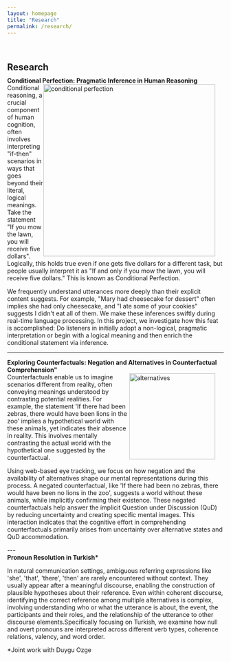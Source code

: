 ```yaml
---
layout: homepage
title: "Research"
permalink: /research/
---
```

<h1 id="research"></h1>

<h2 style="margin: 60px 0px 10px;">Research</h2>

<h4 style="margin:0 0 0;">Conditional Perfection: Pragmatic Inference in Human Reasoning</h4>

<div>
<img src="../assets/img/conditionals.png" alt="conditional perfection" style="float: right; margin-right: 20px; width: 400px; height: auto;" />
    Conditional reasoning, a crucial component of human cognition, often involves interpreting "if-then" scenarios in ways that goes beyond their literal, logical meanings. Take the statement "If you mow the lawn, you will receive five dollars". Logically, this holds true even if one gets five dollars for a different task, but people usually interpret it as "If and only if you mow the lawn, you will receive five dollars." This is known as Conditional Perfection.
<p>   We frequently understand utterances more deeply than their explicit content suggests. For example, "Mary had cheesecake for dessert" often implies she had only cheesecake, and "I ate some of your cookies" suggests I didn't eat all of them. We make these inferences swiftly during real-time language processing. In this project, we investigate how this feat is accomplished: Do listeners in initially adopt a non-logical, pragmatic interpretation or begin with a logical meaning and then enrich the conditional statement via inference.  
</div>

---
<h4 style="margin:0 0 0;">Exploring Counterfactuals: Negation and Alternatives in Counterfactual Comprehension"</h4>

<div>
<img src="../assets/img/counterfactuals2.png" alt="alternatives" style="float: right; margin-right: 20px; width: 200px; height: auto;" />   Counterfactuals enable us to imagine scenarios different from reality, often conveying meanings understood by contrasting potential realities. For example, the statement 'If there had been zebras, there would have been lions in the zoo' implies a hypothetical world with these animals, yet indicates their absence in reality. This involves mentally contrasting the actual world with the hypothetical one suggested by the counterfactual.
  <p> Using web-based eye tracking, we focus on how negation and the availability of alternatives shape our mental representations during this process. A negated counterfactual, like 'If there had been no zebras, there would have been no lions in the zoo', suggests a world without these animals, while implicitly confirming their existence. These negated counterfactuals help answer the implicit Question under Discussion (QuD) by reducing uncertainty and creating specific mental images. This interaction indicates that the cognitive effort in comprehending counterfactuals primarily arises from uncertainty over alternative states and QuD accommodation.
</div>
---


<h4 style="margin:0 0 0;">Pronoun Resolution in Turkish*</h4>

<div>
<p> In natural communication settings, ambiguous referring expressions like 'she', 'that', 'there', 'then' are rarely encountered without context. They usually appear after a meaningful discourse, enabling the construction of plausible hypotheses about their reference. Even within coherent discourse, identifying the correct reference among multiple alternatives is complex, involving understanding who or what the utterance is about, the event, the participants and their roles, and the relationship of the utterance to other discourse elements.Specifically focusing on Turkish, we examine how null and overt pronouns are interpreted across different verb types, coherence relations, valency, and word order. 

<p> *Joint work with Duygu Ozge

</div>

